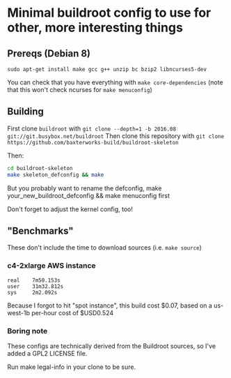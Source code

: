 # Minimal buildroot config to use for other, more interesting things

## Prereqs (Debian 8)
`sudo apt-get install make gcc g++ unzip bc bzip2 libncurses5-dev`

You can check that you have everything with `make core-dependencies` (note that this won't check ncurses for `make menuconfig`)

## Building
First clone `buildroot` with `git clone --depth=1 -b 2016.08 git://git.busybox.net/buildroot`
Then clone this repository with `git clone https://github.com/baxterworks-build/buildroot-skeleton`

Then:
```bash
cd buildroot-skeleton
make skeleton_defconfig && make
```

But you probably want to rename the defconfig, make your_new_buildroot_defconfig && make menuconfig first

Don't forget to adjust the kernel config, too!

## "Benchmarks"
These don't include the time to download sources (i.e. `make source`)

### c4-2xlarge AWS instance
```
real    7m50.153s
user    31m32.812s
sys     2m2.092s
```

Because I forgot to hit "spot instance", this build cost $0.07, based on a us-west-1b per-hour cost of $USD0.524

### Boring note
These configs are technically derived from the Buildroot sources, so I've added a GPL2 LICENSE file.

Run make legal-info in your clone to be sure.
